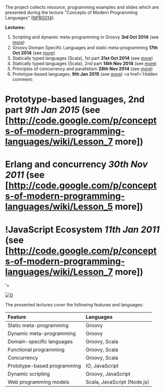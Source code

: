 The project collects resource, programming examples and slides which are presented during the lecture "Concepts of Modern Programming Languages" ([NPRG014](https://is.cuni.cz/studium/predmety/index.php?tid=&do=predmet&kod=NPRG014)).

**Lectures:**
  1. Scripting and dynamic meta-programming in Groovy **3rd Oct 2014** (see [more](http://code.google.com/p/concepts-of-modern-programming-languages/wiki/Lesson_1))
  1. Groovy Domain Specific Languages and static meta-programming **17th Oct 2014** (see [more](http://code.google.com/p/concepts-of-modern-programming-languages/wiki/Lesson_2))
  1. Statically typed languages (Scala), 1st part **31st Oct 2014** (see [more](http://code.google.com/p/concepts-of-modern-programming-languages/wiki/Lesson_3))
  1. Statically typed languages (Scala), 2nd part **14th Nov 2014** (see [more](http://code.google.com/p/concepts-of-modern-programming-languages/wiki/Lesson_4))
  1. Principles of concurrency and parallelism **28th Nov 2014** (see [more](http://code.google.com/p/concepts-of-modern-programming-languages/wiki/Lesson_6))
  1. Prototype-based languages, **9th Jan 2015** (see [more](http://code.google.com/p/concepts-of-modern-programming-languages/wiki/Lesson_5))
<a href='Hidden comment: 
# Prototype-based languages, 2nd part *9th Jan 2015* (see [http://code.google.com/p/concepts-of-modern-programming-languages/wiki/Lesson_7 more])
# Erlang and concurrency *30th Nov 2011* (see [http://code.google.com/p/concepts-of-modern-programming-languages/wiki/Lesson_5 more])
# !JavaScript Ecosystem *11th Jan 2011* (see [http://code.google.com/p/concepts-of-modern-programming-languages/wiki/Lesson_7 more])
'></a>

<a href='http://www.google.com/calendar/render?cid=https%3A%2F%2Fwww.google.com%2Fcalendar%2Ffeeds%2F6mlmq23oc1ogoh803h5dp5qtds%2540group.calendar.google.com%2Fpublic%2Fbasic'><img src='http://www.google.com/calendar/images/ext/gc_button6.gif' alt='0' border='0' /></a>

The presented lectures cover the following features and languages:

| **Feature**                  | **Languages**     |
|:-----------------------------|:------------------|
| Static meta-programming    | Groovy          |
| Dynamic meta-programming   | Groovy |
| Domain-specific languages  | Groovy, Scala   |
| Functional programming     | Groovy, Scala |
| Concurrency                | Groovy, Scala |
| Prototype-based programming | IO, JavaScript |
| Dynamic scripting          | Groovy, JavaScript |
| Web programming models     | Scala, JavaScript (Node.js) |